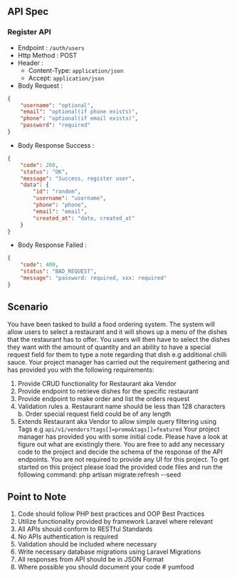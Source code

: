 ## API Spec

### Register API

-   Endpoint : `/auth/users`
-   Http Method : POST
-   Header :
    -   Content-Type: `application/json`
    -   Accept: `application/json`
-   Body Request :

```json
{
    "username": "optional",
    "email": "optional(if phone exists)",
    "phone": "optional(if email exists)",
    "password": "required"
}
```

-   Body Response Success :

```json
{
    "code": 200,
    "status": "OK",
    "message": "Success, register user",
    "data": {
        "id": "random",
        "username": "username",
        "phone": "phone",
        "email": "email",
        "created_at": "date, created_at"
    }
}
```

-   Body Response Failed :

```json
{
    "code": 400,
    "status": "BAD_REQUEST",
    "message": "password: required, xxx: required"
}
```

## Scenario

You have been tasked to build a food ordering system.
The system will allow users to select a restaurant and it will shows up a menu of the dishes
that the restaurant has to offer.
You users will then have to select the dishes they want with the amount of quantity and an
ability to have a special request field for them to type a note regarding that dish e.g
additional chilli sauce.
Your project manager has carried out the requirement gathering and has provided you with
the following requirements:

1. Provide CRUD functionality for Restaurant aka Vendor
2. Provide endpoint to retrieve dishes for the specific restaurant
3. Provide endpoint to make order and list the orders request
4. Validation rules
   a. Restaurant name should be less than 128 characters
   b. Order special request field could be of any length
5. Extends Restaurant aka Vendor to allow simple query filtering using Tags e.g
   `api/v1/vendors?tags[]=promo&tags[]=featured`
   Your project manager has provided you with some initial code. Please have a look at figure
   out what are existingly there. You are free to add any necessary code to the project and
   decide the schema of the response of the API endpoints.
   You are not required to provide any UI for this project.
   To get started on this project please load the provided code files and run the following
   command:
   php artisan migrate:refresh --seed

## Point to Note

1. Code should follow PHP best practices and OOP Best Practices
2. Utilize functionality provided by framework Laravel where relevant
3. All APIs should conform to RESTful Standards
4. No APIs authentication is required
5. Validation should be included where necessary
6. Write necessary database migrations using Laravel Migrations
7. All responses from API should be in JSON Format
8. Where possible you should document your code
   #   y u m f o o d 
    
    
